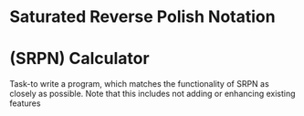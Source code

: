 # Saturated Reverse Polish Notation
# (SRPN) Calculator

Task-to write a program, which matches the functionality of SRPN as closely as possible. Note that this includes not
adding or enhancing existing features
